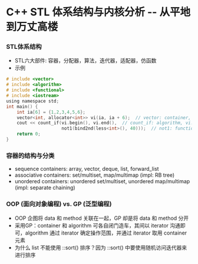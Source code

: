 # C++ STL 体系结构与内核分析 -- 从平地到万丈高楼
### STL体系结构
* STL六大部件: 容器，分配器，算法，迭代器，适配器，仿函数
* 示例
```c
# include <vector>
# include <algorithm>
# include <functional>
# include <iostream>
using namespace std;
int main() {
    int ia[6] = {1,2,3,4,5,6};
    vector<int, allocator<int>> vi(ia, ia + 6);  // vector: container, allocator<int>: allocator
    cout << count_if(vi.begin(), vi.end(),  // count_if: algorithm, vi.begin(): iterator
                     not1(bind2nd(less<int>(), 40)));  // not1: function adapter(negator), bind2nd: function adapter(binder), less<int>: function object
    return 0;
}
```
### 容器的结构与分类
* sequence containers: array, vector, deque, list, forward_list
* associative containers: set/multiset, map/multimap (impl: RB tree)
* unordered containers: unordered set/multiset, unordered map/multimap (impl: separate chaining)
### OOP (面向对象编程) vs. GP (泛型编程)
* OOP 企图将 data 和 method 关联在一起，GP 却是将 data 和 method 分开
* 采用GP：container 和 algorithm 可各自闭门造车，其间以 iterator 沟通即可，algorithm 通过 iterator 确定操作范围，并通过 iterator 取用 container 元素
* 为什么 list 不能使用 ::sort() 排序？因为 ::sort() 中要使用随机访问迭代器来进行排序
